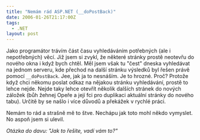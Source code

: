 ```yaml
---
title: "Nemám rád ASP.NET (__doPostBack)"
date: 2006-01-26T21:17:00Z
tags:
  - .NET
layout: post
---
```

Jako programátor trávím část času vyhledáváním potřebných (ale i nepotřebných) věcí. Již jsem si zvykl, že některé stránky prostě neotevřu do nového okna i když bych chtěl. Měl jsem však tu "čest" dneska vyhledávat na jednom serveru, kde přechod na další stránku výsledků byl řešen právě pomocí `__doPostBack`. Jee, jak ja to nesnáším. Je to hrozné. Proč? Protože když chci někomu poslat odkaz na nějakou stránku vyhledávání, prostě to lehce nejde. Nejde taky lehce otevřít několik dalších stránek do nových záložek (bůh žehnej Opeře a její fci pro duplikaci aktuální stránky do nového tabu). Určitě by se našlo i více důvodů a překážek v rychlé práci.

Nemám to rád a strašně mě to štve. Nechápu jak toto mohl někdo vymyslet. No aspoň jsem si ulevil.

_Otázka do davu: "Jak to řešíte, vadí vám to?"_